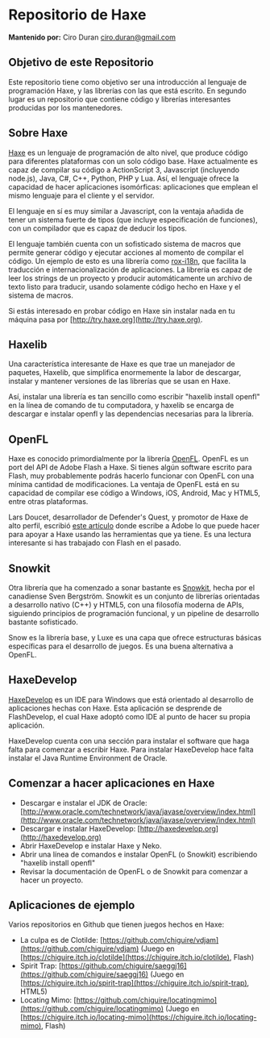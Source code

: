 # Repositorio de Haxe

**Mantenido por:** Ciro Duran <ciro.duran@gmail.com>

## Objetivo de este Repositorio

Este repositorio tiene como objetivo ser una introducción al lenguaje de
programación Haxe, y las librerías con las que está escrito. En segundo
lugar es un repositorio que contiene código y librerías interesantes producidas
por los mantenedores.

## Sobre Haxe

[Haxe](http://haxe.org/) es un lenguaje de programación de alto nivel, que
produce código para diferentes plataformas con un solo código base. Haxe
actualmente es capaz de compilar su código a ActionScript 3, Javascript
(incluyendo node.js), Java, C#, C++, Python, PHP y Lua. Así, el lenguaje ofrece
la capacidad de hacer aplicaciones isomórficas: aplicaciones que emplean el
mismo lenguaje para el cliente y el servidor.

El lenguaje en sí es muy similar a Javascript, con la ventaja añadida de tener
un sistema fuerte de tipos (que incluye especificación de funciones), con un
compilador que es capaz de deducir los tipos.

El lenguaje también cuenta con
un sofisticado sistema de macros que permite generar código y ejecutar acciones
al momento de compilar el código. Un ejemplo de esto es una librería como
[rox-i18n](http://lib.haxe.org/p/rox-i18n), que facilita la traducción e
internacionalización de aplicaciones. La librería es capaz de leer los strings
de un proyecto y producir automáticamente un archivo de texto listo para
traducir, usando solamente código hecho en Haxe y el sistema de macros.

Si estás interesado en probar código en Haxe sin instalar nada en tu máquina
pasa por [http://try.haxe.org](http://try.haxe.org).

## Haxelib

Una característica interesante de Haxe es que trae un manejador de paquetes,
Haxelib, que simplifica enormemente la labor de descargar, instalar y mantener
versiones de las librerías que se usan en Haxe.

Así, instalar una librería es tan sencillo como escribir "haxelib install openfl"
en la línea de comando de tu computadora, y haxelib se encarga de descargar e
instalar openfl y las dependencias necesarias para la librería.

## OpenFL

Haxe es conocido primordialmente por la librería [OpenFL](http://openfl.org).
OpenFL es un port del API de Adobe Flash a Haxe. Si tienes algún software
escrito para Flash, muy probablemente podrás hacerlo funcionar con OpenFL con
una mínima cantidad de modificaciones. La ventaja de OpenFL está en su capacidad
de compilar ese código a Windows, iOS, Android, Mac y HTML5, entre otras
plataformas.

Lars Doucet, desarrollador de Defender's Quest, y promotor de Haxe de alto
perfil, escribió [este artículo](http://www.gamasutra.com/blogs/LarsDoucet/20140624/219674/Dear_Adobe_Support_Haxe_save_your_Tools.php)
donde escribe a Adobe lo que puede hacer para apoyar a Haxe usando las
herramientas que ya tiene. Es una lectura interesante si has trabajado con
Flash en el pasado.

## Snowkit

Otra librería que ha comenzado a sonar bastante es [Snowkit](http://snowkit.org/),
hecha por el canadiense Sven Bergström. Snowkit es un conjunto de librerías
orientadas a desarrollo nativo (C++) y HTML5, con una filosofía moderna de APIs,
siguiendo principios de programación funcional, y un pipeline de desarrollo
bastante sofisticado.

Snow es la librería base, y Luxe es una capa que ofrece estructuras básicas
específicas para el desarrollo de juegos. Es una buena alternativa a OpenFL.

## HaxeDevelop

[HaxeDevelop](http://haxedevelop.org/) es un IDE para Windows que está orientado
al desarrollo de aplicaciones hechas con Haxe. Esta aplicación se desprende de
FlashDevelop, el cual Haxe adoptó como IDE al punto de hacer su propia aplicación.

HaxeDevelop cuenta con una sección para instalar el software que haga falta para
comenzar a escribir Haxe. Para instalar HaxeDevelop hace falta instalar el
Java Runtime Environment de Oracle.

## Comenzar a hacer aplicaciones en Haxe

 - Descargar e instalar el JDK de Oracle: [http://www.oracle.com/technetwork/java/javase/overview/index.html](http://www.oracle.com/technetwork/java/javase/overview/index.html)
 - Descargar e instalar HaxeDevelop: [http://haxedevelop.org](http://haxedevelop.org)
 - Abrir HaxeDevelop e instalar Haxe y Neko.
 - Abrir una línea de comandos e instalar OpenFL (o Snowkit) escribiendo "haxelib install openfl"
 - Revisar la documentación de OpenFL o de Snowkit para comenzar a hacer un proyecto.

## Aplicaciones de ejemplo

Varios repositorios en Github que tienen juegos hechos en Haxe:

 - La culpa es de Clotilde: [https://github.com/chiguire/vdjam](https://github.com/chiguire/vdjam) (Juego en [https://chiguire.itch.io/clotilde](https://chiguire.itch.io/clotilde), Flash)
 - Spirit Trap: [https://github.com/chiguire/saeggj16](https://github.com/chiguire/saeggj16) (Juego en [https://chiguire.itch.io/spirit-trap](https://chiguire.itch.io/spirit-trap), HTML5)
 - Locating Mimo: [https://github.com/chiguire/locatingmimo](https://github.com/chiguire/locatingmimo) (Juego en [https://chiguire.itch.io/locating-mimo](https://chiguire.itch.io/locating-mimo), Flash)
